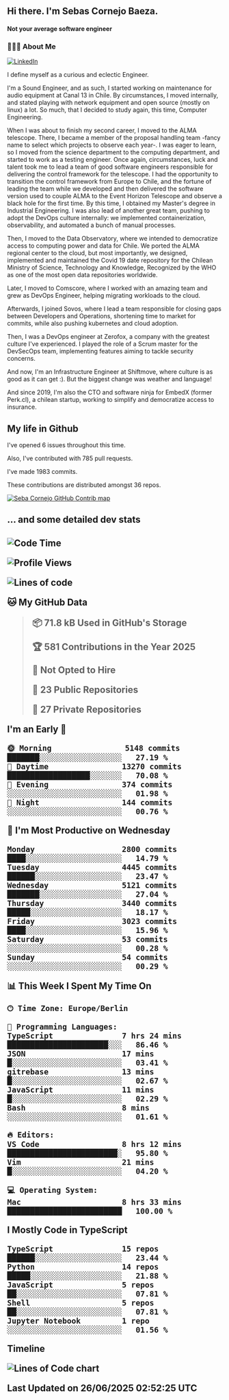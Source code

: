 <h2> Hi there.  I'm Sebas Cornejo Baeza.</h2>
<h4> Not your average software engineer</h4>
<h3> 👨🏻‍💻 About Me </h3>
<a href="http://linkedin.com/in/sebastian-cornejo-baeza/"><img alt="LinkedIn" src="https://img.shields.io/badge/Sebas%20Cornejo%20-informational?style=appveyor&logo=linkedin"></a>


I define myself as a curious and eclectic Engineer.

I'm a Sound Engineer, and as such, I started working on maintenance for audio equipment at Canal 13 in Chile.
By circumstances, I moved internally, and stated playing with network equipment and open source (mostly on linux) 
a lot. So much, that I decided to study again, this time, Computer Engineering.

When I was about to finish my second career, I moved to the ALMA telescope. There, I became a member of the proposal handling team
-fancy name to select which projects to observe each year-. 
I was eager to learn, so I moved from the science department to the computing department, and started to work as 
a testing engineer. Once again, circumstances, luck and talent took me to lead a team of good software engineers 
responsible for delivering the control framework for the telescope. I had the opportunity to transition the control framework from
Europe to Chile, and the fortune of leading the team while we developed and then delivered the software
version used to couple ALMA to the Event Horizon Telescope and observe a black hole for the first time.
By this time, I obtained my Master's degree in Industrial Engineering.
I was also lead of another great team, pushing to adopt the DevOps culture internally: we implemented containerization, observability, and automated a bunch of manual processes.

Then, I moved to the Data Observatory, where we intended to democratize access to computing power
and data for Chile. We ported the ALMA regional center to the cloud, but most importantly, we designed, implemented
and maintained the Covid 19 date repository for the Chilean Ministry of Science, Technology and Knowledge, Recognized by the WHO as one of the most open
data repositories worldwide.

Later, I moved to Comscore, where I worked with an amazing team and grew as DevOps Engineer, helping migrating workloads to the cloud.

Afterwards, I joined Sovos, where I lead a team responsible for closing gaps between Developers and Operations, shortening time to market for commits, while
also pushing kubernetes and cloud adoption.

Then, I was a DevOps engineer at Zerofox, a company with the greatest culture I've experienced. I played the role of a Scrum master for the DevSecOps team,
implementing features aiming to tackle security concerns.

And now, I'm an Infrastructure Engineer at Shiftmove, where culture is as good as it can get :). But the biggest change was weather and language!
 
And since 2019, I'm also the CTO and software ninja for EmbedX (former Perk.cl), a chilean startup, working to simplify and democratize access to insurance.

<h2> My life in Github </h2>

I've opened 6 issues throughout this time.

Also, I've contributed with 785 pull requests.

I've made 1983 commits.

These contributions are distributed amongst 36 repos.

<a href="https://github.com/scornejob/scornejob">
  <picture>
    <source media="(prefers-color-scheme: dark)" srcset="https://raw.githubusercontent.com/scornejob/scornejob/master/profile-3d-contrib/profile-night-green.svg">
    <img alt="Seba Cornejo GitHub Contrib map" src="https://raw.githubusercontent.com/scornejob/scornejob/master/profile-3d-contrib/profile-gitblock.svg">
  </picture>
</a>

<h2>... and some detailed dev stats<h2>

<!--START_SECTION:waka-->
![Code Time](http://img.shields.io/badge/Code%20Time-1%2C192%20hrs%206%20mins-blue)

![Profile Views](http://img.shields.io/badge/Profile%20Views-0-blue)

![Lines of code](https://img.shields.io/badge/From%20Hello%20World%20I%27ve%20Written-9.3%20million%20lines%20of%20code-blue)

**🐱 My GitHub Data** 

> 📦 71.8 kB Used in GitHub's Storage 
 > 
> 🏆 581 Contributions in the Year 2025
 > 
> 🚫 Not Opted to Hire
 > 
> 📜 23 Public Repositories 
 > 
> 🔑 27 Private Repositories 
 > 
**I'm an Early 🐤** 

```text
🌞 Morning                5148 commits        ███████░░░░░░░░░░░░░░░░░░   27.19 % 
🌆 Daytime                13270 commits       ██████████████████░░░░░░░   70.08 % 
🌃 Evening                374 commits         ░░░░░░░░░░░░░░░░░░░░░░░░░   01.98 % 
🌙 Night                  144 commits         ░░░░░░░░░░░░░░░░░░░░░░░░░   00.76 % 
```
📅 **I'm Most Productive on Wednesday** 

```text
Monday                   2800 commits        ████░░░░░░░░░░░░░░░░░░░░░   14.79 % 
Tuesday                  4445 commits        ██████░░░░░░░░░░░░░░░░░░░   23.47 % 
Wednesday                5121 commits        ███████░░░░░░░░░░░░░░░░░░   27.04 % 
Thursday                 3440 commits        █████░░░░░░░░░░░░░░░░░░░░   18.17 % 
Friday                   3023 commits        ████░░░░░░░░░░░░░░░░░░░░░   15.96 % 
Saturday                 53 commits          ░░░░░░░░░░░░░░░░░░░░░░░░░   00.28 % 
Sunday                   54 commits          ░░░░░░░░░░░░░░░░░░░░░░░░░   00.29 % 
```


📊 **This Week I Spent My Time On** 

```text
🕑︎ Time Zone: Europe/Berlin

💬 Programming Languages: 
TypeScript               7 hrs 24 mins       ██████████████████████░░░   86.46 % 
JSON                     17 mins             █░░░░░░░░░░░░░░░░░░░░░░░░   03.41 % 
gitrebase                13 mins             █░░░░░░░░░░░░░░░░░░░░░░░░   02.67 % 
JavaScript               11 mins             █░░░░░░░░░░░░░░░░░░░░░░░░   02.29 % 
Bash                     8 mins              ░░░░░░░░░░░░░░░░░░░░░░░░░   01.61 % 

🔥 Editors: 
VS Code                  8 hrs 12 mins       ████████████████████████░   95.80 % 
Vim                      21 mins             █░░░░░░░░░░░░░░░░░░░░░░░░   04.20 % 

💻 Operating System: 
Mac                      8 hrs 33 mins       █████████████████████████   100.00 % 
```

**I Mostly Code in TypeScript** 

```text
TypeScript               15 repos            ██████░░░░░░░░░░░░░░░░░░░   23.44 % 
Python                   14 repos            █████░░░░░░░░░░░░░░░░░░░░   21.88 % 
JavaScript               5 repos             ██░░░░░░░░░░░░░░░░░░░░░░░   07.81 % 
Shell                    5 repos             ██░░░░░░░░░░░░░░░░░░░░░░░   07.81 % 
Jupyter Notebook         1 repo              ░░░░░░░░░░░░░░░░░░░░░░░░░   01.56 % 
```



**Timeline**

![Lines of Code chart](https://raw.githubusercontent.com/scornejob/scornejob/master/assets/bar_graph.png)


 Last Updated on 26/06/2025 02:52:25 UTC
<!--END_SECTION:waka-->
